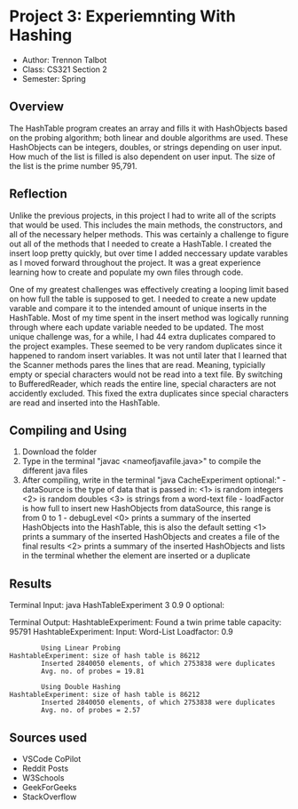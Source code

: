 # Project 3: Experiemnting With Hashing

* Author: Trennon Talbot
* Class: CS321 Section 2
* Semester: Spring

## Overview

The HashTable program creates an array and fills it with HashObjects based on the probing algorithm; both linear and double algorithms are used.
These HashObjects can be integers, doubles, or strings depending on user input. How much of the list is filled is also dependent on user input.
The size of the list is the prime number 95,791.

## Reflection

Unlike the previous projects, in this project I had to write all of the scripts that would be used. This includes the main methods, the constructors,
and all of the necessary helper methods. This was certainly a challenge to figure out all of the methods that I needed to create a HashTable. I created
the insert loop pretty quickly, but over time I added neccessary update varables as I moved forward throughout the project. It was a great experience
learning how to create and populate my own files through code.

One of my greatest challenges was effectively creating a looping limit based on how full the table is supposed to get. I needed to create a new update
varable and compare it to the intended amount of unique inserts in the HashTable. Most of my time spent in the insert method was logically running through
where each update variable needed to be updated. The most unique challenge was, for a while, I had 44 extra duplicates compared to the project examples.
These seemed to be very random duplicates since it happened to random insert variables. It was not until later that I learned that the Scanner methods pares
the lines that are read. Meaning, typicially empty or special characters would not be read into a text file. By switching to BufferedReader, which reads the
entire line, special characters are not accidently excluded. This fixed the extra duplicates since special characters are read and inserted into the HashTable.

## Compiling and Using

1. Download the folder
2. Type in the terminal "javac <nameofjavafile.java>" to compile the different java files
3. After compiling, write in the terminal
    "java CacheExperiment <dataSource> <loadFactor> optional:<debugLevel>"
        - dataSource is the type of data that is passed in:
                <1> is random integers
                <2> is random doubles
                <3> is strings from a word-text file
        - loadFactor is how full to insert new HashObjects from dataSource, this range is from 0 to 1
        - debugLevel
                <0> prints a summary of the inserted HashObjects into the HashTable, this is also the default setting
                <1> prints a summary of the inserted HashObjects and creates a file of the final results
                <2> prints a summary of the inserted HashObjects and lists in the terminal whether the element are inserted or a duplicate

## Results 

Terminal Input: java HashTableExperiment     3           0.9                    0
                                        <dataSource> <loadFactor> optional:<debugLevel>

Terminal Output:
    HashtableExperiment: Found a twin prime table capacity: 95791
    HashtableExperiment: Input: Word-List   Loadfactor: 0.9

            Using Linear Probing
    HashtableExperiment: size of hash table is 86212
            Inserted 2840050 elements, of which 2753838 were duplicates
            Avg. no. of probes = 19.81

            Using Double Hashing
    HashtableExperiment: size of hash table is 86212
            Inserted 2840050 elements, of which 2753838 were duplicates
            Avg. no. of probes = 2.57

## Sources used

- VSCode CoPilot
- Reddit Posts
- W3Schools
- GeekForGeeks
- StackOverflow
